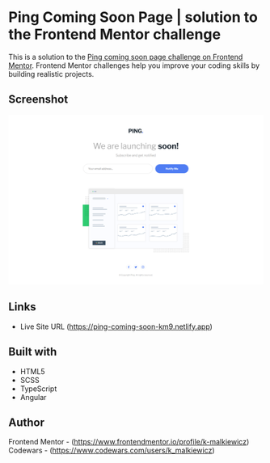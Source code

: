 # Ping Coming Soon Page | solution to the Frontend Mentor challenge

This is a solution to the [Ping coming soon page challenge on Frontend Mentor](https://www.frontendmentor.io/challenges/ping-single-column-coming-soon-page-5cadd051fec04111f7b848da). Frontend Mentor challenges help you improve your coding skills by building realistic projects. 

## Screenshot

![](./src/assets/screenshot/screenshot.png)

## Links

- Live Site URL (https://ping-coming-soon-km9.netlify.app)

## Built with

- HTML5
- SCSS
- TypeScript
- Angular

## Author

Frontend Mentor - (https://www.frontendmentor.io/profile/k-malkiewicz)
Codewars - (https://www.codewars.com/users/k_malkiewicz)